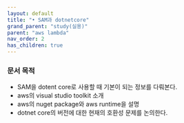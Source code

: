 ```yaml
---
layout: default
title: "• SAM과 dotnetcore"
grand_parent: "study(실용)"
parent: "aws lambda"
nav_order: 2
has_children: true
---
```


### **문서 목적**

* SAM을 dotent core로 사용할 때 기본이 되는 정보를 다뤄본다.
* aws의 visual studio toolkit 소개
* aws의 nuget package와 aws runtime을 설명
* dotnet core의 버전에 대한 현재의 호환성 문제를 논의한다.
